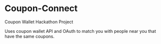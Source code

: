 # Coupon-Connect
Coupon Wallet Hackathon Project

Uses coupon wallet API and OAuth to match you with people near you that have the same coupons.
